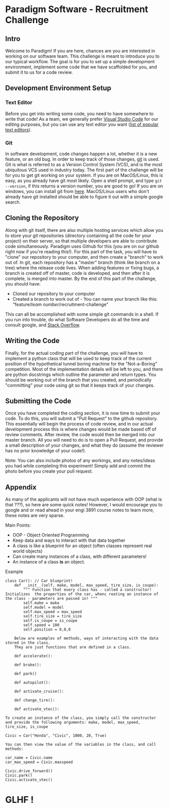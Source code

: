 # Paradigm Software - Recruitment Challenge
## Intro
Welcome to Paradigm! If you are here, chances are you are interested in working on our software team. This challenge is meant to introduce you to our typical workflow. The goal is for you to set up a simple development environment, implement some code that we have scaffolded for you, and submit it to us for a code review.

## Development Environment Setup
### Text Editor
Before you get into writing some code, you need to have somewhere to write that code! As a team, we generally prefer [Visual Studio Code](https://code.visualstudio.com/) for our editing purposes, but you can use any text editor you want ([list of popular text editors](https://www.techradar.com/best/best-text-editors)).

### Git
In software development, code changes happen a lot, whether it is a new feature, or an old bug. In order to keep track of those changes, [git](https://en.wikipedia.org/wiki/Git) is used. Git is what is referred to as a Version Control System (VCS), and is the most ubiquitous VCS used in industry today. The first part of the challenge will be for you to get git working on your system. If you are on MacOS/Linux, this is easy, as you already have git most likely. Open a shell prompt, and type `git --version`, if this returns a version number, you are good to go! If you are on windows, you can install git from [here](https://gitforwindows.org/). MacOS/Linux users who don't already have git installed should be able to figure it out with a simple google search.

## Cloning the Repository

Along with git itself, there are also multiple hosting services which allow you to store your git repositories (directory containing all the code for your project) on their server, so that multiple developers are able to contribute code simultaneously. Paradigm uses Github for this (you are on our github right now if you're reading this!). For this part of the task, you will have to "clone" our repository to your computer, and then create a "branch" to work out of. In git, each repository has a "master" branch (think like branch on a tree) where the release code lives. When adding features or fixing bugs, a branch is created off of master, code is developed, and then after it is complete, is merged into master. By the end of this part of the challenge, you should have:
 - Cloned our repository to your computer
 - Created a branch to work out of - You can name your branch like this: "feature/*team number*/recruitment-challenge"

This can all be accomplished with some simple git commands in a shell. If you run into trouble, do what Software Developers do all the time and consult google, and [Stack Overflow](https://stackoverflow.com/).

## Writing the Code

Finally, for the actual coding part of the challenge, you will have to implement a python class that will be used to keep track of the current position of the hypothetical tunnel boring machine for the "Not-a-Boring" competition. Most of the implementation details will be left to you, and there are python docstrings which outline the parameter and return types. You should be working out of the branch that you created, and periodically "committing" your code using git so that it keeps track of your changes.

## Submitting the Code

Once you have completed the coding section, it is now time to submit your code. To do this, you will submit a "Pull Request" to the github repository. This essentially will begin the process of code review, and in our actual development process this is where changes would be made based off of review comments. After review, the code would then be merged into our master branch. All you will need to do is to open a Pull Request, and provide a small description of your changes, and what they do (assume the reviewer has no prior knowledge of your code!).

Note: You can also include photos of any workings, and any notes/ideas you had while completing this experiment! Simply add and commit the photo before you create your pull request.


## Appendix
As many of the applicants will not have much experience with OOP (what is that ???), so here are some quick notes! However, I would encourage you to google and or read ahead in your engi 3891 course notes 
to learn more, these notes are very sparse.

Main Points:
* OOP - Object Oriented Programming
* Keep data and ways to interact with that data together 
* A class is like a blueprint for an object (often classes represent real world objects)
* Can create many instances of a class, with different parameters! 
* An instance of a class **is** an object.

Example
```
class Car(): // Car blueprint!
    def __init__(self, make, model, max_speed, tire_size, is_coupe):
        """ Function that every class has - called a constructor! Initializes  the properties of the car, whenc reating an instance of the class - parameters are passed in! """
        self.make = make
        self.model = model
        self.max_speed = max_speed
        self.tire_size = tire_size
        self.is_coupe = is_coupe
        self.speed = 100
        self.position = 0,0,0

    Below are examples of methods, ways of interacting with the data stored in the class.
    They are just functions that are defined in a class.

    def accelerate():

    def brake():

    def park()

    def autopilot():

    def activate_cruise():

    def change_tire():

    def activate_vtec():

To create an instance of the class, you simply call the constructor and provide the following arguments: make, model, max_speed, tire_size, is_coupe

Civic = Car("Honda", "Civic", 1000, 20, True)

You can then view the value of the variables in the class, and call methods:

car_name = Civic.name
car_max_speed = Civic.maxspeed

Civic.drive_forward()
Civic.park()
Civic.activate_vtec()
```
# GLHF !
